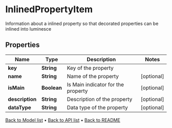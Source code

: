 

# InlinedPropertyItem

Information about a inlined property so that decorated properties can be inlined into luminesce

## Properties

| Name | Type | Description | Notes |
|------------ | ------------- | ------------- | -------------|
|**key** | **String** | Key of the property |  |
|**name** | **String** | Name of the property |  [optional] |
|**isMain** | **Boolean** | Is Main indicator for the property |  [optional] |
|**description** | **String** | Description of the property |  [optional] |
|**dataType** | **String** | Data type of the property |  [optional] |



[Back to Model list](../README.md#documentation-for-models) &#8226; [Back to API list](../README.md#documentation-for-api-endpoints) &#8226; [Back to README](../README.md)


